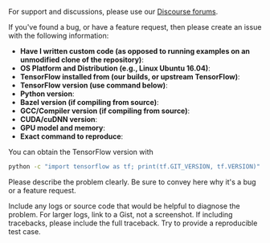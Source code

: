 For support and discussions, please use our [Discourse forums](https://discourse.mozilla.org/c/deep-speech).

If you've found a bug, or have a feature request, then please create an issue with the following information:

- **Have I written custom code (as opposed to running examples on an unmodified clone of the repository)**:
- **OS Platform and Distribution (e.g., Linux Ubuntu 16.04)**:
- **TensorFlow installed from (our builds, or upstream TensorFlow)**:
- **TensorFlow version (use command below)**:
- **Python version**: 
- **Bazel version (if compiling from source)**:
- **GCC/Compiler version (if compiling from source)**:
- **CUDA/cuDNN version**:
- **GPU model and memory**:
- **Exact command to reproduce**:

You can obtain the TensorFlow version with

```bash
python -c "import tensorflow as tf; print(tf.GIT_VERSION, tf.VERSION)"
```

Please describe the problem clearly. Be sure to convey here why it's a bug or a feature request.

Include any logs or source code that would be helpful to diagnose the problem. For larger logs, link to a Gist, not a screenshot. If including tracebacks, please include the full traceback. Try to provide a reproducible test case.
